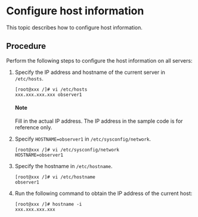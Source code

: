 # Configure host information

This topic describes how to configure host information.

## Procedure

Perform the following steps to configure the host information on all servers:

1. Specify the IP address and hostname of the current server in `/etc/hosts`.

   ```shell
   [root@xxx /]# vi /etc/hosts
   xxx.xxx.xxx.xxx observer1
   ```

   <main id="notice" type='notice'>
     <h4>Note</h4>
     <p>Fill in the actual IP address. The IP address in the sample code is for reference only. </p>
   </main>

2. Specify `HOSTNAME=observer1` in `/etc/sysconfig/network`.

   ```shell
   [root@xxx /]# vi /etc/sysconfig/network
   HOSTNAME=observer1
   ```

3. Specify the hostname in `/etc/hostname`.

   ```shell
   [root@xxx /]# vi /etc/hostname
   observer1
   ```

4. Run the following command to obtain the IP address of the current host:

   ```shell
   [root@xxx /]# hostname -i
   xxx.xxx.xxx.xxx
   ```
